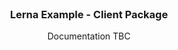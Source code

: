 
<br />
<p align="center">
  <h3 align="center">Lerna Example - Client Package</h3>

  <p align="center">
    Documentation TBC
  </p>
</p>
